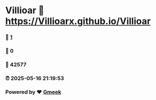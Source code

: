 # Villioar :link: https://Villioarx.github.io/Villioar 
### :page_facing_up: [1](https://Villioarx.github.io/Villioar/tag.html) 
### :speech_balloon: 0 
### :hibiscus: 42577 
### :alarm_clock: 2025-05-16 21:19:53 
### Powered by :heart: [Gmeek](https://github.com/Meekdai/Gmeek)
